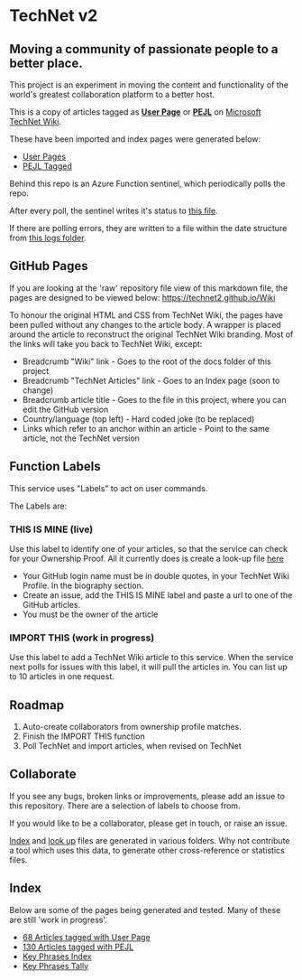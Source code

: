 # TechNet v2

## Moving a community of passionate people to a better place.

This project is an experiment in moving the content and functionality of the world's greatest collaboration platform to a better host.

This is a copy of articles tagged as **[User Page](https://social.technet.microsoft.com/wiki/contents/articles/tags/User+Page/default.aspx)** or **[PEJL](https://social.technet.microsoft.com/wiki/contents/articles/tags/PEJL/default.aspx)** on [Microsoft TechNet Wiki](https://social.technet.microsoft.com/wiki).

These have been imported and index pages were generated below: 
 * [User Pages](https://technet2.github.io/Wiki/articles/UserPages.html)
 * [PEJL Tagged](https://technet2.github.io/Wiki/articles/PageIndex1.html)

Behind this repo is an Azure Function sentinel, which periodically polls the repo.

After every poll, the sentinel writes it's status to [this file](https://github.com/technet2/Sentinel/blob/master/logs/WikiSentinelStatus.json).

If there are polling errors, they are written to a file within the date structure from [this logs folder](https://github.com/technet2/Sentinel/tree/master/logs).

## GitHub Pages

If you are looking at the 'raw' repository file view of this markdown file, the pages are designed to be viewed below:
https://technet2.github.io/Wiki

To honour the original HTML and CSS from TechNet Wiki, the pages have been pulled without any changes to the article body. 
A wrapper is placed around the article to reconstruct the original TechNet Wiki branding. 
Most of the links will take you back to TechNet Wiki, except:
* Breadcrumb "Wiki" link - Goes to the root of the docs folder of this project
* Breadcrumb "TechNet Articles" link - Goes to an Index page (soon to change)
* Breadcrumb article title - Goes to the file in this project, where you can edit the GitHub version
* Country/language (top left) - Hard coded joke (to be replaced)
* Links which refer to an anchor within an article - Point to the same article, not the TechNet version

## Function Labels

This service uses "Labels" to act on user commands.

The Labels are:

### THIS IS MINE (live)

Use this label to identify one of your articles, so that the service can check for your Ownership Proof. 
All it currently does is create a look-up file [here](https://github.com/technet2/Wiki/tree/master/authors)
 * Your GitHub login name must be in double quotes, in your TechNet Wiki Profile. In the biography section.
 * Create an issue, add the THIS IS MINE label and paste a url to one of the GitHub articles.
 * You must be the owner of the article

### IMPORT THIS (work in progress)
Use this label to add a TechNet Wiki article to this service. When the service next polls for issues with this label, it will pull the articles in. You can list up to 10 articles in one request.


## Roadmap

1. Auto-create collaborators from ownership profile matches.
2. Finish the IMPORT THIS function
3. Poll TechNet and import articles, when revised on TechNet

## Collaborate

If you see any bugs, broken links or improvements, please add an issue to this repository. There are a selection of labels to choose from.

If you would like to be a collaborator, please get in touch, or raise an issue.

[Index](https://github.com/technet2/Wiki/tree/master/docs/index) and [look up](https://github.com/technet2/Wiki/tree/master/docs/info) files are generated in various folders. Why not contribute a tool which uses this data, to generate other cross-reference or statistics files.

## Index

Below are some of the pages being generated and tested.
Many of these are still 'work in progress'.
 
* [68 Articles tagged with User Page](https://technet2.github.io/Wiki/articles/UserPages.html)
* [130 Articles tagged with PEJL](https://technet2.github.io/Wiki/articles/PageIndex1.html)
* [Key Phrases Index](https://technet2.github.io/Wiki/articles/KeyPhrasesIndex.html)
* [Key Phrases Tally](https://technet2.github.io/Wiki/articles/KeyPhrasesTally.html)
